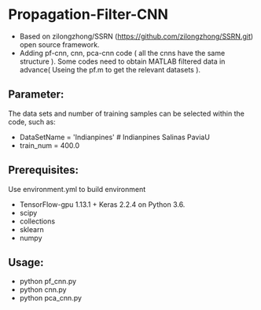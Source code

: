 # Propagation-Filter-CNN
- Based on zilongzhong/SSRN (https://github.com/zilongzhong/SSRN.git) open source framework.
- Adding pf-cnn, cnn, pca-cnn code ( all the cnns have the same structure ). Some codes need to obtain MATLAB filtered data in advance( Useing the pf.m to get the relevant datasets ). 

## Parameter:
The data sets and  number of training samples can be selected within the code, such as:
- DataSetName = 'Indianpines'      # Indianpines  Salinas  PaviaU
- train_num = 400.0

## Prerequisites:
Use environment.yml to build environment
- TensorFlow-gpu 1.13.1 + Keras 2.2.4 on Python 3.6.
- scipy
- collections
- sklearn
- numpy

## Usage:
- python pf_cnn.py     
- python cnn.py
- python pca_cnn.py
